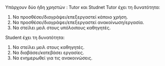Υπάρχουν δύο ήδη χρηστών : Tutor και Studnet
Tutor έχει τη δυνατότητα: 
1. Να προσθέσει/διαγράψει/επεξεργαστεί κάποιο χρήση.
2. Να προσθέσει/διαγράψει/επεξεργαστεί ανακοίνωση/εργασία.
3. Να στείλει μειλ στους υπόλοιπους καθηγητές.

Student έχει τη δυνατότητα: 
1. Να στείλει μειλ στους καθηγητές.
2. Να διαβάσει/κατεβάσει εργασίες.
3. Να ενημερωθεί για τις ανακοινώσεις.
